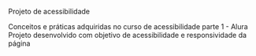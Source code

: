 Projeto de acessibilidade

Conceitos e práticas adquiridas no curso de acessibilidade parte 1 - Alura
Projeto desenvolvido com objetivo de acessibilidade e responsividade da página

